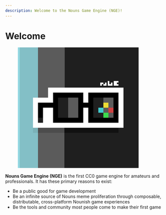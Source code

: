 ```yaml
---
description: Welcome to the Nouns Game Engine (NGE)!
---
```


# Welcome

<figure><img src=".gitbook/assets/welcome.png" alt=""><figcaption></figcaption></figure>

**Nouns Game Engine (NGE)** is the first CC0 game engine for amateurs and professionals. It has these primary reasons to exist:

* Be a public good for game development
* Be an infinite source of Nouns meme proliferation through composable, distributable, cross-platform Nounish game experiences
* Be the tools and community most people come to make their first game
